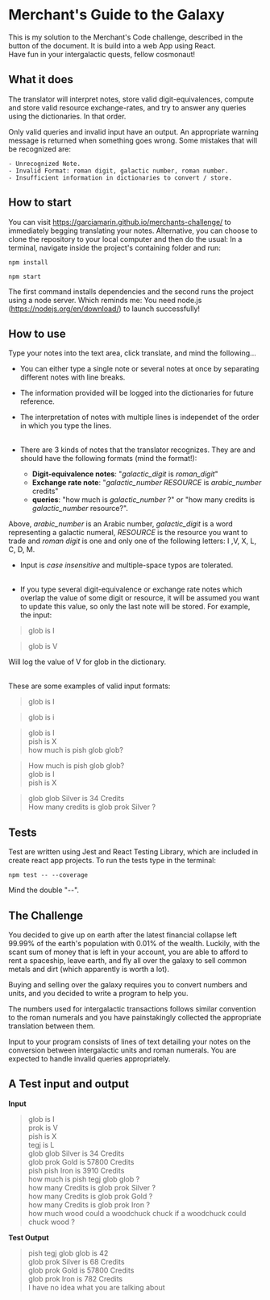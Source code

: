 # Merchant's Guide to the Galaxy 

This is my solution to the Merchant's Code challenge, described in the button of the document. It is build into a web App using React.  
Have fun in your intergalactic quests, fellow cosmonaut!

## What it does

The translator will interpret notes, store valid digit-equivalences, compute and store valid resource exchange-rates, and try to answer any queries using the dictionaries. In that order. 

Only valid queries and invalid input have an output. An appropriate warning message is returned when something goes wrong. Some mistakes that will be recognized are:

    - Unrecognized Note. 
    - Invalid Format: roman digit, galactic number, roman number.
    - Insufficient information in dictionaries to convert / store.

## How to start

You can visit  https://garciamarin.github.io/merchants-challenge/ to immediately begging translating your notes.
Alternative, you can choose to clone the repository to your local computer and then do the usual: In a terminal, navigate inside the project's containing folder and run:   


    npm install   

    npm start   


The first command installs dependencies and the second runs the project using a node server. Which reminds me: You need node.js (https://nodejs.org/en/download/) to launch successfully! 

## How to use

Type your notes into the text area, click translate, and mind the following...

- You can either type a single note or several notes at once by separating different notes with line breaks.
- The information provided will be logged into the dictionaries for future reference.
- The interpretation of notes with multiple lines is independet of the order in which you type the lines.
<br/><br/>

- There are 3 kinds of notes that the translator recognizes. They are and should have the following formats (mind the format!):
    - **Digit-equivalence notes**: "*galactic_digit* is *roman_digit*"
    - **Exchange rate note**: "*galactic_number* *RESOURCE* is *arabic_number* credits"
    - **queries**:  "how much is *galactic_number* ?" or "how many credits is *galactic_number* resource?".  

Above, *arabic_number* is an Arabic number, *galactic_digit* is a word representing a galactic numeral, *RESOURCE* is the resource you want to trade and *roman digit* is one and only one of the following letters: I ,V, X, L, C, D, M.
- Input is *case insensitive* and multiple-space typos are tolerated. 
<br/><br/>

- If you type several digit-equivalence or exchange rate notes which overlap the value 
of some digit or resource, it will be assumed you want to update 
this value, so only the last note will be stored. For example, the input:  

> glob is I   

> glob is V  

Will log the value of V for glob in the dictionary.<br/><br/>

These are some examples of valid input formats:

> glob is I  

> glob    is  i  

> glob is I  
pish is X  
how much is pish glob glob?  

> How much is pish glob glob?  
glob is I  
pish is X  

> glob glob Silver is 34 Credits  
How many credits is glob prok Silver    ?  

## Tests

Test are written using Jest and React Testing Library, which are included in create react app  projects. To run the tests type in the terminal:  

    npm test -- --coverage  

Mind the double "--".

## The Challenge

You decided to give up on earth after the latest financial collapse left 99.99% of the earth's population with 0.01% of the wealth. Luckily, with the scant sum of money that is left in your account, you are able to afford to rent a spaceship, leave earth, and fly all over the galaxy to sell common metals and dirt (which apparently is worth a lot).

Buying and selling over the galaxy requires you to convert numbers and units, and you decided to write a program to help you.

The numbers used for intergalactic transactions follows similar convention to the roman numerals and you have painstakingly collected the appropriate translation between them.

Input to your program consists of lines of text detailing your notes on the conversion between intergalactic units and roman numerals. You are expected to handle invalid queries appropriately.

## A Test input and output

**Input**  

> glob is I  
prok is V   
pish is X   
tegj is L   
glob glob Silver is 34 Credits   
glob prok Gold is 57800 Credits   
pish pish Iron is 3910 Credits   
how much is pish tegj glob glob ?   
how many Credits is glob prok Silver ?   
how many Credits is glob prok Gold ?   
how many Credits is glob prok Iron ?   
how much wood could a woodchuck chuck if a woodchuck could chuck wood ?   


**Test Output**  

> pish tegj glob glob is 42   
glob prok Silver is 68 Credits   
glob prok Gold is 57800 Credits   
glob prok Iron is 782 Credits   
I have no idea what you are talking about   

